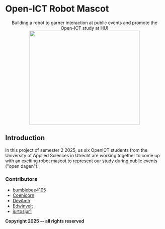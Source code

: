 # Open-ICT Robot Mascot

<p align="center">
  Building a robot to garner interaction at public events and promote
  the Open-ICT study at HU!
  <img width="350" height="300" src="https://github.com/user-attachments/assets/9430cf61-1ae6-4793-98a8-17b98ce91b00">
</p>

## Introduction

In this project of semester 2 2025, us six OpenICT students from the University of Applied
Sciences in Utrecht are working together to come up with an exciting robot mascot to
represent our study during public events ("open dagen").

### Contributors

-   [bumblebee4105](https://github.com/bumblebee4105)
-   [Coenicorn](https://github.com/Coenicorn)
-   [DevAmh](https://github.com/DevAmh)
-   [Edwinvelt](https://github.com/Edwinvelt)
-   [jurtosjur1](https://github.com/jurtosjur1)

**Copyright 2025 -- all rights reserved**
